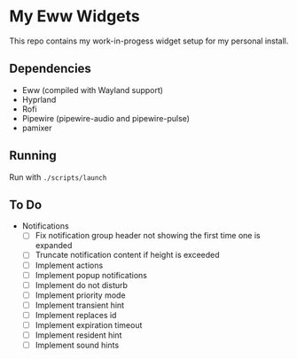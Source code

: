 # My Eww Widgets

This repo contains my work-in-progess widget setup for my personal install.

## Dependencies

- Eww (compiled with Wayland support)
- Hyprland
- Rofi
- Pipewire (pipewire-audio and pipewire-pulse)
- pamixer

## Running

Run with `./scripts/launch`

## To Do

- Notifications
  - [ ] Fix notification group header not showing the first time one is expanded
  - [ ] Truncate notification content if height is exceeded
  - [ ] Implement actions
  - [ ] Implement popup notifications
  - [ ] Implement do not disturb
  - [ ] Implement priority mode
  - [ ] Implement transient hint
  - [ ] Implement replaces id
  - [ ] Implement expiration timeout
  - [ ] Implement resident hint
  - [ ] Implement sound hints
